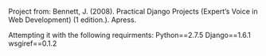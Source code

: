 Project from: Bennett, J. (2008). Practical Django Projects (Expert’s Voice in Web Development) (1 edition.). Apress.

Attempting it with the following requirments:
Python==2.7.5
Django==1.6.1
wsgiref==0.1.2